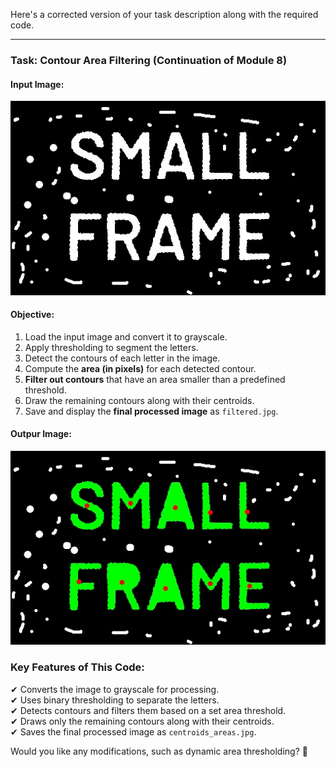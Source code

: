 Here's a corrected version of your task description along with the required code.

---

### **Task: Contour Area Filtering (Continuation of Module 8)**

#### **Input Image:**
![`xor_4CAmpH1i.jpg`](xor_4CAmpH1i.jpg)

#### **Objective:**
1. Load the input image and convert it to grayscale.
2. Apply thresholding to segment the letters.
3. Detect the contours of each letter in the image.
4. Compute the **area (in pixels)** for each detected contour.
5. **Filter out contours** that have an area smaller than a predefined threshold.
6. Draw the remaining contours along with their centroids.
7. Save and display the **final processed image** as `filtered.jpg`.

#### **Outpur Image:**
![alt text](filtered.jpg)

### **Key Features of This Code:**
✔ Converts the image to grayscale for processing.  
✔ Uses binary thresholding to separate the letters.  
✔ Detects contours and filters them based on a set area threshold.  
✔ Draws only the remaining contours along with their centroids.  
✔ Saves the final processed image as `centroids_areas.jpg`.  

Would you like any modifications, such as dynamic area thresholding? 🚀
